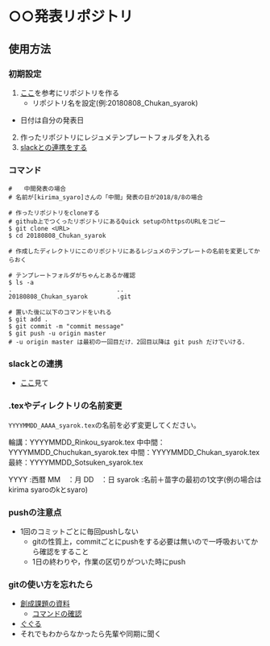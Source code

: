 # ○○発表リポジトリ

## 使用方法

### 初期設定
1. [ここ](https://github.com/hillive/documents/wiki/リポジトリを作る)を参考にリポジトリを作る
	* リポジトリ名を設定(例:20180808\_Chukan\_syarok)
  * 日付は自分の発表日
2. 作ったリポジトリにレジュメテンプレートフォルダを入れる
3. [slackとの連携をする](https://github.com/hillive/YYYYMMDD_Chukan_syarok#slack%E3%81%A8%E3%81%AE%E9%80%A3%E6%90%BA)

### コマンド
```shell
#　　中間発表の場合
# 名前が[kirima_syaro]さんの「中間」発表の日が2018/8/8の場合

# 作ったリポジトリをcloneする
# github上でつくったリポジトリにあるQuick setupのhttpsのURLをコピー
$ git clone <URL>
$ cd 20180808_Chukan_syarok

# 作成したディレクトリにこのリポジトリにあるレジュメのテンプレートの名前を変更してからおく

# テンプレートフォルダがちゃんとあるか確認
$ ls -a
.                             ..
20180808_Chukan_syarok        .git

# 置いた後に以下のコマンドをいれる
$ git add .
$ git commit -m "commit message"
$ git push -u origin master
# -u origin master は最初の一回目だけ．2回目以降は git push だけでいける．
```

### slackとの連携
- [ここ](https://github.com/hillive/documents/wiki/Slack%E3%81%A8%E3%81%AE%E9%80%A3%E6%90%BA)見て

### .texやディレクトリの名前変更
`YYYYMMDD_AAAA_syarok.tex`の名前を必ず変更してください。

輪講：YYYYMMDD_Rinkou_syarok.tex
中中間：YYYYMMDD_Chuchukan_syarok.tex
中間：YYYYMMDD_Chukan_syarok.tex
最終：YYYYMMDD_Sotsuken_syarok.tex

YYYY :西暦
MM　：月
DD　：日
syarok :名前＋苗字の最初の1文字(例の場合はkirima syaroのkとsyaro)

### pushの注意点
- 1回のコミットごとに毎回pushしない
  - gitの性質上，commitごとにpushをする必要は無いので一呼吸おいてから確認をすること
  - 1日の終わりや，作業の区切りがついた時にpush

### gitの使い方を忘れたら
- [創成課題の資料](https://github.com/hillive/documents)
  - [コマンドの確認](https://github.com/hillive/documents/wiki/Git%E5%85%A5%E9%96%80)
- [ぐぐる](https://www.google.co.jp)
- それでもわからなかったら先輩や同期に聞く
